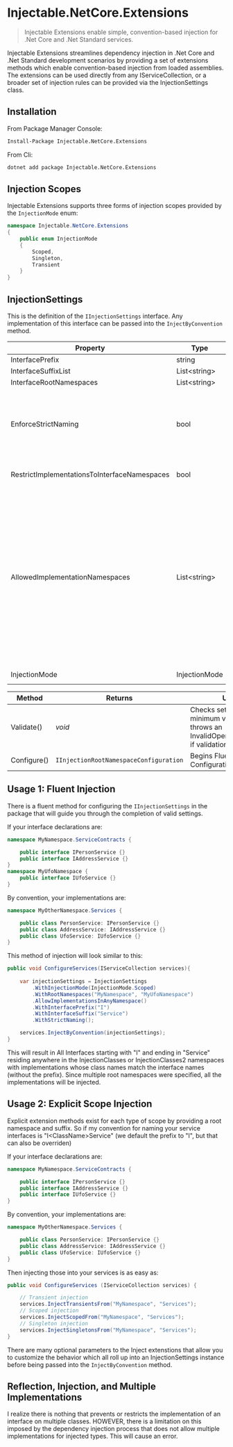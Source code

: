 # Injectable.NetCore.Extensions
> Injectable Extensions enable simple, convention-based injection for .Net Core and .Net Standard services.

Injectable Extensions streamlines dependency injection in .Net Core and .Net Standard development scenarios by providing a set of extensions methods which enable convention-based injection from loaded assemblies. The extensions can be used directly from any IServiceCollection, or a broader set of injection rules can be provided via the InjectionSettings class.

## Installation


From Package Manager Console:
```sh
Install-Package Injectable.NetCore.Extensions
```

From Cli:
```sh
dotnet add package Injectable.NetCore.Extensions
```

## Injection Scopes
Injectable Extensions supports three forms of injection scopes provided by the `InjectionMode` enum:

```C#
namespace Injectable.NetCore.Extensions
{
    public enum InjectionMode
    {
        Scoped,
        Singleton,
        Transient
    }
}
```

## InjectionSettings
This is the definition of the `IInjectionSettings` interface. Any implementation of this interface can be passed into the `InjectByConvention` method.

| Property | Type | Default |  Usage |
| ------------------ |  ---------------- | ---------------- | ---------------- |
| InterfacePrefix | string | _null_ | Prefix of interface types, defaults to "I" |
| InterfaceSuffixList | List&lt;string&gt; | | Interface suffixs to identify injectables |
| InterfaceRootNamespaces | List&lt;string&gt; | |  Namespaces to load interfaces from |
| EnforceStrictNaming | bool | _true_ | When set to true, Injected classes must have the same name as the interface, without the leading prefix <br /><br />_For Example: INameProvider will inject the NameProvider class, but not TheNameProvider, even if TheNameProvider implements INameProvider_ |
| RestrictImplementationsToInterfaceNamespaces | bool | _false_ | When set to true, only classes in the same root namespaces as the interface collections they implement will be injected |
| AllowedImplementationNamespaces | List&lt;string&gt; | | <p>Defines the list of namespaces where implementation of the interfaces is allowed for injection</p><p>An empty or null list will allow implementation in any namespace unless restricted by the RestrictImplementationsToInterfaceNamespaces property</p><p>Namespaces can be provided as the partially (ends with) or fully Qualified Namespace</p><p>_For Example: To inject an implementation from MyAssembly.Utilities.Dates any of the following will work<br /><br />"MyAssembly.Utilities.Dates"<br />"Utilities.Dates"<br />"Dates"_</p>|
| InjectionMode | InjectionMode | _InjectionMode.Scoped_ | Specifies the injection mode from `Injectable.NetCore.Extensions.InjectionMode`|

| Method | Returns | Usage |
| --- | --- | --- |
| Validate() | _void_ | Checks settings for minimum viable usability, throws an InvalidOperationException if validation criteria fails |
| Configure() | `IInjectionRootNamespaceConfiguration` | Begins Fluent Configuration |

## Usage 1: Fluent Injection

There is a fluent method for configuring the `IInjectionSettings` in the package that will guide you through the completion of valid settings. 

If your interface declarations are:
```C#
namespace MyNamespace.ServiceContracts {

    public interface IPersonService {}
    public interface IAddressService {}
}
namespace MyUfoNamespace {
    public interface IUfoService {}
}
```
By convention, your implementations are:
```C#
namespace MyOtherNamespace.Services {

    public class PersonService: IPersonService {}
    public class AddressService: IAddressService {}
    public class UfoService: IUfoService {}
}
```

This method of injection will look similar to this:

```C#
public void ConfigureServices(IServiceCollection services){
    
    var injectionSettings = InjectionSettings
        .WithInjectionMode(InjectionMode.Scoped)
        .WithRootNamespaces("MyNamespace", "MyUfoNamespace")
        .AllowImplementationsInAnyNamespace()
        .WithInterfacePrefix("I")
        .WithInterfaceSuffix("Service")
        .WithStrictNaming();

    services.InjectByConvention(injectionSettings);
}
```
This will result in All Interfaces starting with "I" and ending in "Service" residing anywhere in the InjectionClasses or InjectionClasses2 namespaces with implementations whose class names match the interface names (without the prefix). Since multiple root namespaces were specified, all the implementations will be injected.

## Usage 2: Explicit Scope Injection

Explicit extension methods exist for each type of scope by providing a root namespace and suffix. So if my convention for naming your service interfaces is "I&lt;ClassName&gt;Service" (we default the prefix to "I", but that can also be overriden)

If your interface declarations are:
```C#
namespace MyNamespace.ServiceContracts {

    public interface IPersonService {}
    public interface IAddressService {}
    public interface IUfoService {}
}
```
By convention, your implementations are:
```C#
namespace MyOtherNamespace.Services {

    public class PersonService: IPersonService {}
    public class AddressService: IAddressService {}
    public class UfoService: IUfoService {}
}
```
Then injecting those into your services is as easy as: 

```C#
public void ConfigureServices (IServiceCollection services) {

    // Transient injection
    services.InjectTransientsFrom("MyNamespace", "Services");
    // Scoped injection
    services.InjectScopedFrom("MyNamespace", "Services");
    // Singleton injection
    services.InjectSingletonsFrom("MyNamespace", "Services");
}
```

There are many optional parameters to the Inject extenstions that allow you to customize the behavior which all roll up into an InjectionSettings instance before being passed into the `InjectByConvention` method. 

## Reflection, Injection, and Multiple Implementations

I realize there is nothing that prevents or restricts the implementation of an interface on multiple classes. HOWEVER, there is a limitation on this imposed by the dependency injection process that does not allow multiple implementations for injected types. This will cause an error.
